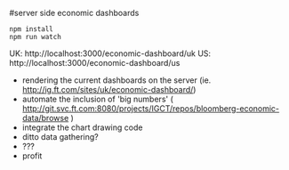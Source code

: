 #server side economic dashboards

```
npm install
npm run watch
```

UK: http://localhost:3000/economic-dashboard/uk
US: http://localhost:3000/economic-dashboard/us

 * rendering the current dashboards on the server (ie. http://ig.ft.com/sites/uk/economic-dashboard/)
 * automate the inclusion of 'big numbers' ( http://git.svc.ft.com:8080/projects/IGCT/repos/bloomberg-economic-data/browse )
 * integrate the chart drawing code
 * ditto data gathering?
 * ???
 * profit